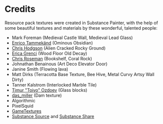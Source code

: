 # Credits

Resource pack textures were created in Substance Painter, with the help of some beautiful textures and materials by these wonderful, talented people:

- Mark Foreman (Medieval Castle Wall, Medieval Lead Glass)
- [Enrico Tammekänd](https://enricot.artstation.com/) (Ominous Obsidian)
- [Chris Hodgson](https://www.artstation.com/christopherhodgson) (Alien Cracked Rocky Ground)
- [Erica Grenci](https://www.artstation.com/ericagrenci) (Wood Floor Old Decay)
- [Chris Roseman](https://www.artstation.com/topherrose) (Bookshelf, Coral Rock)
- Johnathan Benainous (Art Deco Elevator Door)
- Janine Smith (Flowing lava)
- Matt Dirks (Terracotta Base Texture, Bee Hive, Metal Curvy Artsy Wall Dirty)
- Tanner Kalstrom (Interlocked Marble Tile)
- [Timur "Toivo" Ozdoev](https://www.artstation.com/toivo) (Glass blocks)
- [das_miller](https://flickr.com/photos/das_miller/6077962895) (Dam texture)
- Algorithmic
- PixelSquid
- [GameTextures](https://gametextures.com)
- [Substance Source](https://source.substance3d.com/) and [Substance Share](https://share.substance3d.com/)